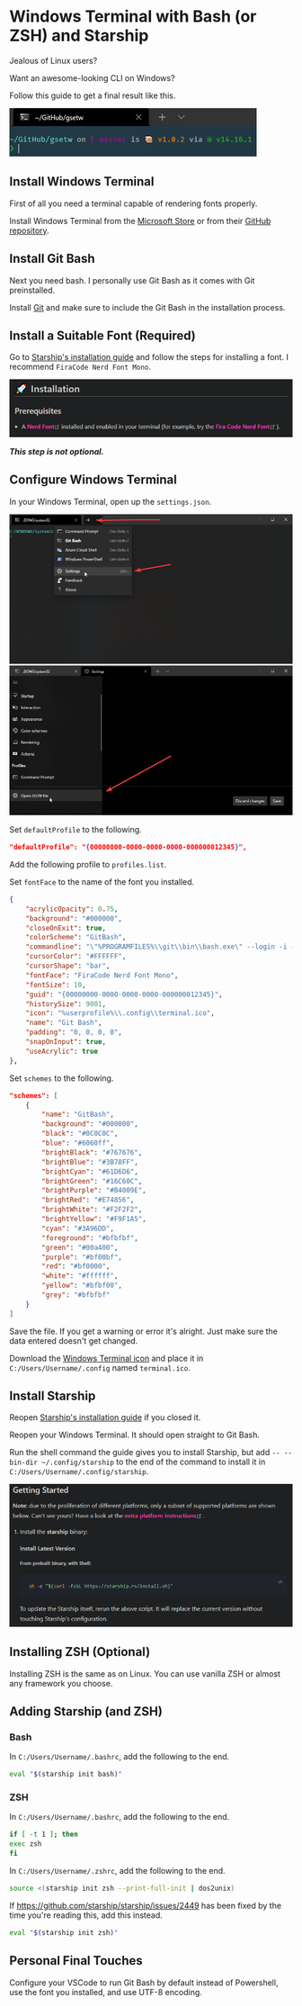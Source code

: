 # Windows Terminal with Bash (or ZSH) and Starship

Jealous of Linux users?

Want an awesome-looking CLI on Windows?

Follow this guide to get a final result like this.

<img src="./media/WindowsTerminal_iHKNkPkoEo.png" />

## Install Windows Terminal

First of all you need a terminal capable of rendering fonts properly.

Install Windows Terminal from the [Microsoft Store](https://www.microsoft.com/en-us/p/windows-terminal/9n0dx20hk701) or from their [GitHub repository](https://github.com/Microsoft/Terminal).

## Install Git Bash

Next you need bash. I personally use Git Bash as it comes with Git preinstalled.

Install [Git](https://git-scm.com/) and make sure to include the Git Bash in the installation process.

## Install a Suitable Font (Required)

Go to [Starship's installation guide](https://starship.rs/guide/) and follow the steps for installing a font. I recommend `FiraCode Nerd Font Mono`.

<img src="./media/chrome_Grt4RSXjZC.png" />

_**This step is not optional.**_

## Configure Windows Terminal

In your Windows Terminal, open up the `settings.json`.

<img src="./media/Code_Kbn14wSy0g.png" />

<img src="./media/Code_5sLCx3R5ql.png" />

Set `defaultProfile` to the following.

```json
"defaultProfile": "{00000000-0000-0000-0000-000000012345}",
```

Add the following profile to `profiles.list`.

Set `fontFace` to the name of the font you installed.

```json
{
	"acrylicOpacity": 0.75,
	"background": "#000000",
	"closeOnExit": true,
	"colorScheme": "GitBash",
	"commandline": "\"%PROGRAMFILES%\\git\\bin\\bash.exe\" --login -i -l",
	"cursorColor": "#FFFFFF",
	"cursorShape": "bar",
	"fontFace": "FiraCode Nerd Font Mono",
	"fontSize": 10,
	"guid": "{00000000-0000-0000-0000-000000012345}",
	"historySize": 9001,
	"icon": "%userprofile%\\.config\\terminal.ico",
	"name": "Git Bash",
	"padding": "0, 0, 0, 0",
	"snapOnInput": true,
	"useAcrylic": true
},
```

Set `schemes` to the following.

```json
"schemes": [
	{
		"name": "GitBash",
		"background": "#000000",
		"black": "#0C0C0C",
		"blue": "#6060ff",
		"brightBlack": "#767676",
		"brightBlue": "#3B78FF",
		"brightCyan": "#61D6D6",
		"brightGreen": "#16C60C",
		"brightPurple": "#B4009E",
		"brightRed": "#E74856",
		"brightWhite": "#F2F2F2",
		"brightYellow": "#F9F1A5",
		"cyan": "#3A96DD",
		"foreground": "#bfbfbf",
		"green": "#00a400",
		"purple": "#bf00bf",
		"red": "#bf0000",
		"white": "#ffffff",
		"yellow": "#bfbf00",
		"grey": "#bfbfbf"
	}
]
```

Save the file. If you get a warning or error it's alright. Just make sure the data entered doesn't get changed.

Download the [Windows Terminal icon](https://raw.githubusercontent.com/microsoft/terminal/master/res/terminal.ico) and place it in `C:/Users/Username/.config` named `terminal.ico`.

## Install Starship

Reopen [Starship's installation guide](https://starship.rs/guide/) if you closed it.

Reopen your Windows Terminal. It should open straight to Git Bash.

Run the shell command the guide gives you to install Starship, but add `-- --bin-dir ~/.config/starship` to the end of the command to install it in `C:/Users/Username/.config/starship`.

<img src="./media/chrome_tTevteWckd.png" />

## Installing ZSH (Optional)

Installing ZSH is the same as on Linux. You can use vanilla ZSH or almost any framework you choose.

## Adding Starship (and ZSH)

### Bash

In `C:/Users/Username/.bashrc`, add the following to the end.

```bash
eval "$(starship init bash)"
```

### ZSH

In `C:/Users/Username/.bashrc`, add the following to the end.

```bash
if [ -t 1 ]; then
exec zsh
fi
```

In `C:/Users/Username/.zshrc`, add the following to the end.

```zsh
source <(starship init zsh --print-full-init | dos2unix)
```

If https://github.com/starship/starship/issues/2449 has been fixed by the time you're reading this, add this instead.

```zsh
eval "$(starship init zsh)"
```

## Personal Final Touches

Configure your VSCode to run Git Bash by default instead of Powershell, use the font you installed, and use UTF-8 encoding.
